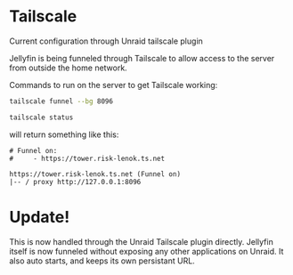 # Tailscale

Current configuration through Unraid tailscale plugin

Jellyfin is being funneled through Tailscale to allow access to the server from outside the home network.

Commands to run on the server to get Tailscale working:

```bash
tailscale funnel --bg 8096

tailscale status
```

will return something like this:

```
# Funnel on:
#     - https://tower.risk-lenok.ts.net

https://tower.risk-lenok.ts.net (Funnel on)
|-- / proxy http://127.0.0.1:8096

```

# Update!

This is now handled through the Unraid Tailscale plugin directly. Jellyfin itself is now funneled without exposing any other applications on Unraid. It also auto starts, and keeps its own persistant URL.

